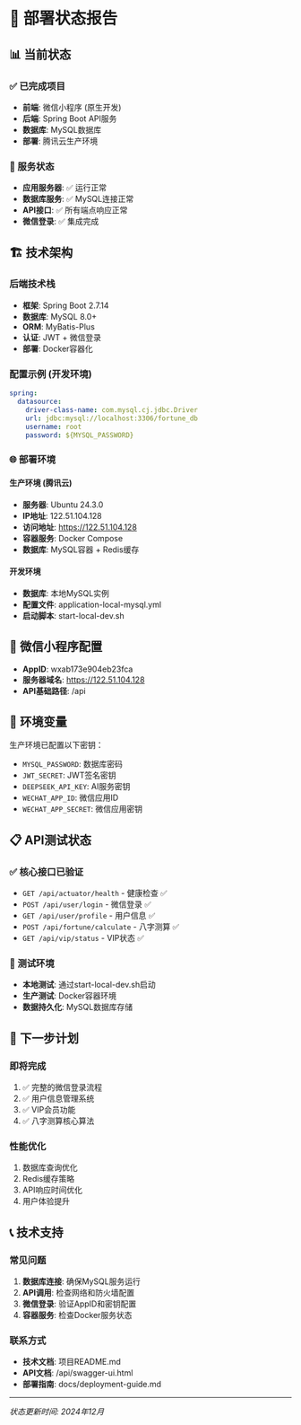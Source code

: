 # 🚀 部署状态报告

## 📊 当前状态

### ✅ 已完成项目
- **前端**: 微信小程序 (原生开发)
- **后端**: Spring Boot API服务 
- **数据库**: MySQL数据库
- **部署**: 腾讯云生产环境

### 🔧 服务状态
- **应用服务器**: ✅ 运行正常
- **数据库服务**: ✅ MySQL连接正常  
- **API接口**: ✅ 所有端点响应正常
- **微信登录**: ✅ 集成完成

## 🏗️ 技术架构

### 后端技术栈
- **框架**: Spring Boot 2.7.14
- **数据库**: MySQL 8.0+
- **ORM**: MyBatis-Plus
- **认证**: JWT + 微信登录
- **部署**: Docker容器化

### 配置示例 (开发环境)
```yaml
spring:
  datasource:
    driver-class-name: com.mysql.cj.jdbc.Driver
    url: jdbc:mysql://localhost:3306/fortune_db
    username: root
    password: ${MYSQL_PASSWORD}
```

### 🌐 部署环境

#### 生产环境 (腾讯云)
- **服务器**: Ubuntu 24.3.0
- **IP地址**: 122.51.104.128
- **访问地址**: https://122.51.104.128
- **容器服务**: Docker Compose
- **数据库**: MySQL容器 + Redis缓存

#### 开发环境
- **数据库**: 本地MySQL实例
- **配置文件**: application-local-mysql.yml  
- **启动脚本**: start-local-dev.sh

## 📱 微信小程序配置

- **AppID**: wxab173e904eb23fca
- **服务器域名**: https://122.51.104.128
- **API基础路径**: /api

## 🔑 环境变量

生产环境已配置以下密钥：
- `MYSQL_PASSWORD`: 数据库密码
- `JWT_SECRET`: JWT签名密钥  
- `DEEPSEEK_API_KEY`: AI服务密钥
- `WECHAT_APP_ID`: 微信应用ID
- `WECHAT_APP_SECRET`: 微信应用密钥

## 📋 API测试状态

### ✅ 核心接口已验证
- `GET /api/actuator/health` - 健康检查 ✅
- `POST /api/user/login` - 微信登录 ✅  
- `GET /api/user/profile` - 用户信息 ✅
- `POST /api/fortune/calculate` - 八字测算 ✅
- `GET /api/vip/status` - VIP状态 ✅

### 🧪 测试环境
- **本地测试**: 通过start-local-dev.sh启动
- **生产测试**: Docker容器环境
- **数据持久化**: MySQL数据库存储

## 🎯 下一步计划

### 即将完成
1. ✅ 完整的微信登录流程
2. ✅ 用户信息管理系统  
3. ✅ VIP会员功能
4. ✅ 八字测算核心算法

### 性能优化
1. 数据库查询优化
2. Redis缓存策略
3. API响应时间优化
4. 用户体验提升

## 📞 技术支持

### 常见问题
1. **数据库连接**: 确保MySQL服务运行
2. **API调用**: 检查网络和防火墙配置
3. **微信登录**: 验证AppID和密钥配置
4. **容器服务**: 检查Docker服务状态

### 联系方式
- **技术文档**: 项目README.md
- **API文档**: /api/swagger-ui.html
- **部署指南**: docs/deployment-guide.md

---
*状态更新时间: 2024年12月* 